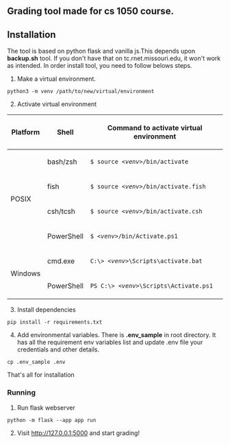 ## Grading tool made for cs 1050 course.

## Installation
The tool is based on python flask and vanilla js.This depends upon **backup.sh** tool. If you don't have that on tc.rnet.missouri.edu, it won't work as intended. In order install tool, you need to follow belows steps.

1. Make a virtual environment.

```
python3 -m venv /path/to/new/virtual/environment

```
2. Activate virtual environment

<table class="docutils align-default">
<colgroup>
<col style="width: 17%" />
<col style="width: 16%" />
<col style="width: 67%" />
</colgroup>
<thead>
<tr class="row-odd"><th class="head"><p>Platform</p></th>
<th class="head"><p>Shell</p></th>
<th class="head"><p>Command to activate virtual environment</p></th>
</tr>
</thead>
<tbody>
<tr class="row-even"><td rowspan="4"><p>POSIX</p></td>
<td><p>bash/zsh</p></td>
<td><p><code class="samp docutils literal notranslate"><span class="pre">$</span> <span class="pre">source</span> <em><span class="pre">&lt;venv&gt;</span></em><span class="pre">/bin/activate</span></code></p></td>
</tr>
<tr class="row-odd"><td><p>fish</p></td>
<td><p><code class="samp docutils literal notranslate"><span class="pre">$</span> <span class="pre">source</span> <em><span class="pre">&lt;venv&gt;</span></em><span class="pre">/bin/activate.fish</span></code></p></td>
</tr>
<tr class="row-even"><td><p>csh/tcsh</p></td>
<td><p><code class="samp docutils literal notranslate"><span class="pre">$</span> <span class="pre">source</span> <em><span class="pre">&lt;venv&gt;</span></em><span class="pre">/bin/activate.csh</span></code></p></td>
</tr>
<tr class="row-odd"><td><p>PowerShell</p></td>
<td><p><code class="samp docutils literal notranslate"><span class="pre">$</span> <em><span class="pre">&lt;venv&gt;</span></em><span class="pre">/bin/Activate.ps1</span></code></p></td>
</tr>
<tr class="row-even"><td rowspan="2"><p>Windows</p></td>
<td><p>cmd.exe</p></td>
<td><p><code class="samp docutils literal notranslate"><span class="pre">C:\&gt;</span> <em><span class="pre">&lt;venv&gt;</span></em><span class="pre">\Scripts\activate.bat</span></code></p></td>
</tr>
<tr class="row-odd"><td><p>PowerShell</p></td>
<td><p><code class="samp docutils literal notranslate"><span class="pre">PS</span> <span class="pre">C:\&gt;</span> <em><span class="pre">&lt;venv&gt;</span></em><span class="pre">\Scripts\Activate.ps1</span></code></p></td>
</tr>
</tbody>
</table>

3. Install dependencies

```
pip install -r requirements.txt
```

4. Add environmental variables. There is **.env_sample** in root directory. It has all the requirement env variables list and update .env file your credentials and other details.
```
cp .env_sample .env
```




That's all for installation


### Running 

1. Run flask webserver
```
python -m flask --app app run
```
2. Visit http://127.0.0.1:5000 and start grading!

